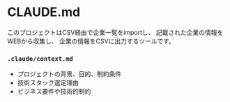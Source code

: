 # CLAUDE.md

このプロジェクトはCSV経由で企業一覧をimportし、
記載された企業の情報をWEBから収集し、
企業の情報をCSVに出力するツールです。

### `.claude/context.md`

- プロジェクトの背景、目的、制約条件
- 技術スタック選定理由
- ビジネス要件や技術的制約

